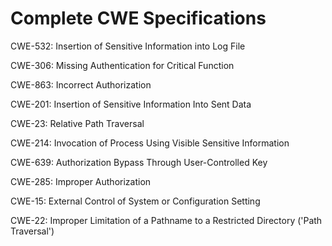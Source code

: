 

# Complete CWE Specifications

CWE-532: Insertion of Sensitive Information into Log File

CWE-306: Missing Authentication for Critical Function

CWE-863: Incorrect Authorization

CWE-201: Insertion of Sensitive Information Into Sent Data

CWE-23: Relative Path Traversal

CWE-214: Invocation of Process Using Visible Sensitive Information

CWE-639: Authorization Bypass Through User-Controlled Key

CWE-285: Improper Authorization

CWE-15: External Control of System or Configuration Setting

CWE-22: Improper Limitation of a Pathname to a Restricted Directory ('Path Traversal')